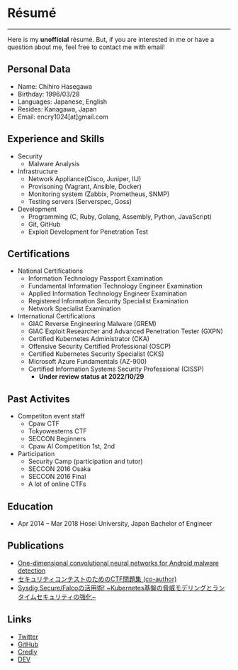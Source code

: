 # Résumé
---
Here is my **unofficial** résumé. But, if you are interested in me or have a question about me, feel free to contact me with email!

## Personal Data

- Name: Chihiro Hasegawa
- Birthday: 1996/03/28
- Languages: Japanese, English
- Resides: Kanagawa, Japan
- Email: encry1024[at]gmail.com
  
## Experience and Skills

- Security
  - Malware Analysis
- Infrastructure
  - Network Appliance(Cisco, Juniper, IIJ)
  - Provisoning (Vagrant, Ansible, Docker)
  - Monitoring system (Zabbix, Prometheus, SNMP)
  - Testing servers (Serverspec, Goss)
- Development
  - Programming (C, Ruby, Golang, Assembly, Python, JavaScript)
  - Git, GitHub
  - Exploit Development for Penetration Test

## Certifications

- National Certifications
  - Information Technology Passport Examination
  - Fundamental Information Technology Engineer Examination
  - Applied Information Technology Engineer Examination
  - Registered Information Security Specialist Examination
  - Network Specialist Examination
- International Certifications
  - GIAC Reverse Engineering Malware (GREM)
  - GIAC Exploit Researcher and Advanced Penetration Tester (GXPN)
  - Certified Kubernetes Administrator (CKA)
  - Offensive Security Certified Professional (OSCP)
  - Certified Kubernetes Security Specialist (CKS)
  - Microsoft Azure Fundamentals (AZ-900)
  - Certified Information Systems Security Professional (CISSP)
    - **Under review status at 2022/10/29**

## Past Activites
- Competiton event staff
  - Cpaw CTF
  - Tokyowesterns CTF
  - SECCON Beginners
  - Cpaw AI Competition 1st, 2nd
- Participation
  - Security Camp (participation and tutor)
  - SECCON 2016 Osaka
  - SECCON 2016 Final
  - A lot of online CTFs
  
## Education
- Apr 2014 – Mar 2018 Hosei University, Japan Bachelor of Engineer

## Publications
- [One-dimensional convolutional neural networks for Android malware detection](https://ieeexplore.ieee.org/abstract/document/8368693)
- [セキュリティコンテストのためのCTF問題集 (co-author)](https://book.mynavi.jp/ec/products/detail/id=75673)
- [Sysdig Secure/Falcoの活用術! ~Kubernetes基盤の脅威モデリングとランタイムセキュリティの強化~](https://speakerdeck.com/owlinux1000/falcofalsehuo-yong-shu-kubernetesji-pan-falsexie-wei-moderingutorantaimusekiyuriteifalseqiang-hua)

## Links

- [Twitter](https://twitter.com/encry1024)
- [GitHub](https://github.com/owlinux1000/)
- [Credly](https://www.credly.com/users/chihiro-hasegawa/badges?sort=-state_updated_at&page=1)
- [DEV](https://dev.to/alicemacs)
